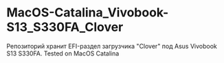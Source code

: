 # MacOS-Catalina_Vivobook-S13_S330FA_Clover
Репозиторий хранит EFI-раздел загрузчика "Clover" под Asus Vivobook S13 S330FA. Tested on MacOS Catalina
